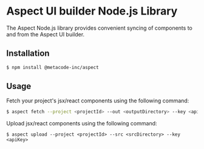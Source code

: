 # Aspect UI builder Node.js Library

The Aspect Node.js library provides convenient syncing of components to and from the Aspect UI builder.

## Installation

```bash
$ npm install @metacode-inc/aspect
```

## Usage

Fetch your project's jsx/react components using the following command:

```bash
$ aspect fetch --project <projectId> --out <outputDirectory> --key <apiKey>
```

Upload jsx/react components using the following command:

```
$ aspect upload --project <projectId> --src <srcDirectory> --key <apiKey>
```
